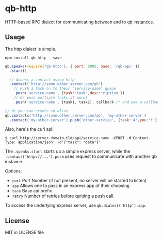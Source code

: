 # qb-http

HTTP-based RPC dialect for communicating between and to [qb](https://github.com/rafflecopter/node-qb) instances.

## Usage

The http dialect is simple.

```
npm install qb-http --save
```

```javascript
qb.speaks(require('qb-http'), { port: 8000, base: '/qb-api' })
  .start()

  // Access a contact using http
  .contact('http://some.other.server.com/qb')
    // Push a task on to their 'service-name' queue
    .push('service-name', {task:'task',desc:'ription'})
    // Or push multiple tasks at once!
    .push('service-name', [task1, task2], callback /* and use a callback */ );

// Or you can create an alias
qb.contacts('http://some.other.server.com/qb', 'my-other-server')
  .contact('my-other-server').push('other-service', {task:'4',you:'!'});
```

Also, here's the curl api:

```
$ curl http://server.domain.tld/api/service-name -XPOST -H'Content-Type: application/json' -d'{"task": "data"}'
```


The `.speaks.start` starts up a simple express server, while the `.contact('http://...').push` uses request to communicate with another qb instance.

Options:

- `port` Port Number (if not present, no server will be started to listen)
- `app` Allows one to pass in an express app of their choosing.
- `base` Base api prefix
- `retry` Number of retries before quitting a push call.

To access the underlying express server, use `qb.dialect('http').app`.

## License

MIT in LICENSE file
